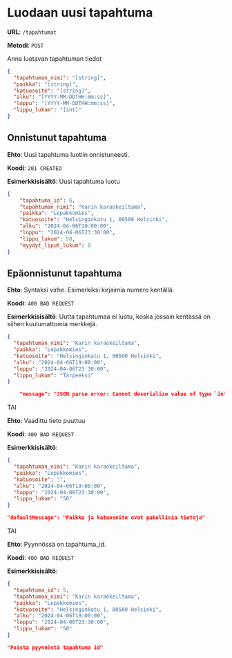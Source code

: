 # Luodaan uusi tapahtuma

**URL**: `/tapahtumat`

**Metodi**: `POST`

<!--  __Autentikaatio__: EI  -->

<!--  __Lupia vaadittu__: Ei mitään  -->

Anna luotavan tapahtuman tiedot

```json
{
  "tapahtuman_nimi": "[string]",
  "paikka": "[string]",
  "katuosoite": "[string]",
  "alku": "[YYYY-MM-DDTHH:mm:ss]",
  "loppu": "[YYYY-MM-DDTHH:mm:ss]",
  "lippu_lukum": "[int]"
}
```

## Onnistunut tapahtuma

**Ehto**: Uusi tapahtuma luotiin onnistuneesti.

**Koodi**: `201 CREATED`

**Esimerkkisisältö**: Uusi tapahtuma luotu

```json
{
    "tapahtuma_id": 6,
    "tapahtuman_nimi": "Karin karaokeiltama",
    "paikka": "Lepakkomies",
    "katuosoite": "Helsinginkatu 1, 00500 Helsinki",
    "alku": "2024-04-06T19:00:00",
    "loppu": "2024-04-06T23:30:00",
    "lippu_lukum": 50,
    "myydyt_liput_lukum": 0
}
```

## Epäonnistunut tapahtuma

**Ehto**: Syntaksi virhe. Esimerkiksi kirjaimia numero kentällä.

**Koodi**: `400 BAD REQUEST`

**Esimerkkisisältö**: Uutta tapahtumaa ei luotu, koska jossain kentässä on siihen kuulumattomia merkkejä.

```json
{
  "tapahtuman_nimi": "Karin karaokeiltama",
  "paikka": "Lepakkomies",
  "katuosoite": "Helsinginkatu 1, 00500 Helsinki",
  "alku": "2024-04-06T19:00:00",
  "loppu": "2024-04-06T23:30:00",
  "lippu_lukum": "Tarpeeksi"
}
```

```json
    "message": "JSON parse error: Cannot deserialize value of type `int` from String \"Tarpeeksi\": not a valid `int` value",
```

TAI

**Ehto**: Vaadittu tieto puuttuu

**Koodi**: `400 BAD REQUEST`

**Esimerkkisisältö**:

```json
{
  "tapahtuman_nimi": "Karin karaokeiltama",
  "paikka": "Lepakkomies",
  "katuosoite": "",
  "alku": "2024-04-06T19:00:00",
  "loppu": "2024-04-06T23:30:00",
  "lippu_lukum": "50"
}
```

```json
"defaultMessage": "Paikka ja katuosoite ovat pakollisia tietoja"
```

TAI

**Ehto**: Pyynnössä on tapahtuma_id.

**Koodi**: `400 BAD REQUEST`

**Esimerkkisisältö**:

```json
{
  "tapahtuma_id": 5,
  "tapahtuman_nimi": "Karin karaokeiltama",
  "paikka": "Lepakkomies",
  "katuosoite": "Helsinginkatu 1, 00500 Helsinki",
  "alku": "2024-04-06T19:00:00",
  "loppu": "2024-04-06T23:30:00",
  "lippu_lukum": "50"
}
```

```json
"Poista pyynnöstä tapahtuma id"
```

